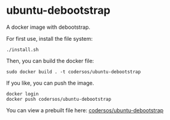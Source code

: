 ubuntu-debootstrap
==================

A docker image with debootstrap.

For first use, install the file system:

    ./install.sh

Then, you can build the docker file:

    sudo docker build . -t codersos/ubuntu-debootstrap

If you like, you can push the image.

    docker login
    docker push codersos/ubuntu-debootstrap

You can view a prebuilt file here: [codersos/ubuntu-debootstrap][dockerhub]

[dockerhub]: https://hub.docker.com/r/codersos/ubuntu-debootstrap/
